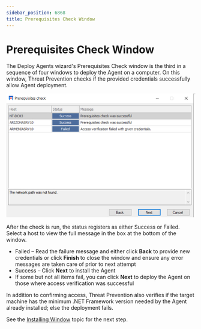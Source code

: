 ```yaml
---
sidebar_position: 6868
title: Prerequisites Check Window
---
```


# Prerequisites Check Window

The Deploy Agents wizard's Prerequisites Check window is the third in a sequence of four windows to deploy the Agent on a computer. On this window, Threat Prevention checks if the provided credentials successfully allow Agent deployment.

![Deploy Agents wizard – Prerequisites Check page](../../../../../../../static/images/ThreatPrevention_7.5/Content/Resources/Images/ThreatPrevention/Install/Agent/Wizard/PrerequisitesCheck.png "Deploy Agents wizard – Prerequisites Check page")

After the check is run, the status registers as either Success or Failed. Select a host to view the full message in the box at the bottom of the window.

* Failed – Read the failure message and either click **Back** to provide new credentials or click **Finish** to close the window and ensure any error messages are taken care of prior to next attempt
* Success – Click **Next** to install the Agent
* If some but not all items fail, you can click **Next** to deploy the Agent on those where access verification was successful

In addition to confirming access, Threat Prevention also verifies if the target machine has the minimum .NET Framework version needed by the Agent already installed; else the deployment fails.

See the [Installing Window](Installing "Installing Window") topic for the next step.